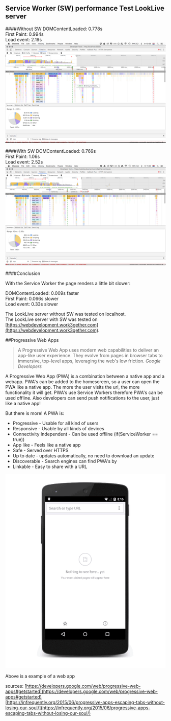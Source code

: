 ## Service Worker (SW) performance Test LookLive server

####Without SW
DOMContentLoaded: 0.778s    
First Paint: 0.994s  
Load event: 2.19s  
![Without SW](/readme_images/before.png)

####With SW
DOMContentLoaded: 0.769s    
First Paint: 1.06s  
Load event: 2.52s
![Without SW](/readme_images/after.png)

####Conclusion

With the Service Worker the page renders a little bit slower:

DOMContentLoaded: 0.009s faster  
First Paint: 0.066s slower  
Load event: 0.33s slower

The LookLive server without SW was tested on localhost.  
The LookLive server with SW was tested on [https://webdevelopment.work3gether.com](https://webdevelopment.work3gether.com).


##Progressive Web Apps

>A Progressive Web App uses modern web capabilities to deliver an app-like user experience. 
>They evolve from pages in browser tabs to immersive, top-level apps, leveraging the web's low friction.
*Google Developers*

A Progressive Web App (PWA) is a combination between a native app and a webapp. PWA's can be added to the homescreen, so a user can open the PWA like a native app. The more the user visits the url, the more functionality it will get. PWA's use Service Workers therefore PWA's can be used offline. Also developers can send push notifications to the user, just like a native app! 

But there is more! A PWA is:  
* Progressive - Usable for all kind of users  
* Responsive - Usable by all kinds of devices
* Connectivity Independent - Can be used offline (if(ServiceWorker == true))
* App like - Feels like a native app
* Safe - Served over HTTPS
* Up to date - updates automatically, no need to download an update
* Discoverable - Search engines can find PWA's by 
* Linkable - Easy to share with a URL

![Example of a Progressive Web App](/readme_images/progressive_webapp.gif)

Above is a example of a web app

sources:
[https://developers.google.com/web/progressive-web-apps#getstarted](https://developers.google.com/web/progressive-web-apps#getstarted)  
[https://infrequently.org/2015/06/progressive-apps-escaping-tabs-without-losing-our-soul/](https://infrequently.org/2015/06/progressive-apps-escaping-tabs-without-losing-our-soul/)